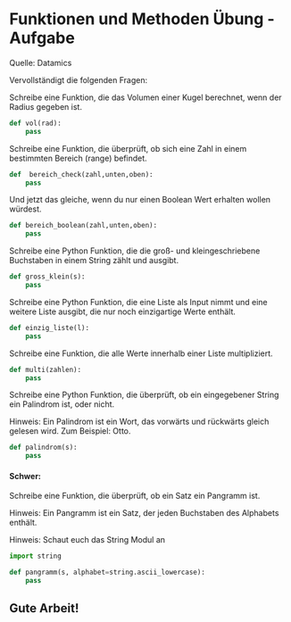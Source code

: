 # Funktionen und Methoden Übung - Aufgabe

Quelle: Datamics

Vervollständigt die folgenden Fragen:

Schreibe eine Funktion, die das Volumen einer Kugel berechnet, wenn der Radius gegeben ist.


```python
def vol(rad):
    pass
```

Schreibe eine Funktion, die überprüft, ob sich eine Zahl in einem bestimmten Bereich (range) befindet.


```python
def  bereich_check(zahl,unten,oben):
    pass
```

Und jetzt das gleiche, wenn du nur einen Boolean Wert erhalten wollen würdest.


```python
def bereich_boolean(zahl,unten,oben):
    pass
```

Schreibe eine Python Funktion, die die groß- und kleingeschriebene Buchstaben in einem String zählt und ausgibt.


```python
def gross_klein(s):
    pass
```

Schreibe eine Python Funktion, die eine Liste als Input nimmt und eine weitere Liste ausgibt, die nur noch einzigartige Werte enthält.


```python
def einzig_liste(l):
    pass
```

Schreibe eine Funktion, die alle Werte innerhalb einer Liste multipliziert.


```python
def multi(zahlen):
    pass
```

Schreibe eine Python Funktion, die überprüft, ob ein eingegebener String ein Palindrom ist, oder nicht.

Hinweis: Ein Palindrom ist ein Wort, das vorwärts und rückwärts gleich gelesen wird. Zum Beispiel: Otto.


```python
def palindrom(s):
    pass
```

#### Schwer:

Schreibe eine Funktion, die überprüft, ob ein Satz ein Pangramm ist.

Hinweis: Ein Pangramm ist ein Satz, der jeden Buchstaben des Alphabets enthält.

Hinweis: Schaut euch das String Modul an


```python
import string

def pangramm(s, alphabet=string.ascii_lowercase):
    pass
```

## Gute Arbeit!
